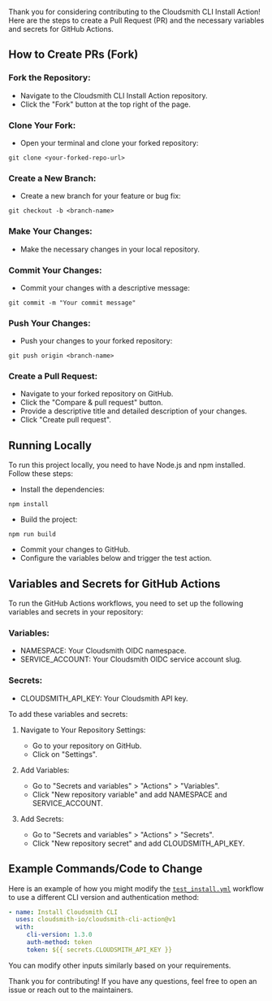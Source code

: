Thank you for considering contributing to the Cloudsmith CLI Install Action! Here are the steps to create a Pull Request (PR) and the necessary variables and secrets for GitHub Actions.
## How to Create PRs (Fork)
### Fork the Repository:
- Navigate to the Cloudsmith CLI Install Action repository.
- Click the "Fork" button at the top right of the page.

### Clone Your Fork:
- Open your terminal and clone your forked repository:

```
git clone <your-forked-repo-url>
```

### Create a New Branch:
- Create a new branch for your feature or bug fix:

```
git checkout -b <branch-name>
```

### Make Your Changes:
- Make the necessary changes in your local repository.

### Commit Your Changes:
- Commit your changes with a descriptive message:

```
git commit -m "Your commit message"
```

### Push Your Changes:
- Push your changes to your forked repository:

```
git push origin <branch-name>
```

### Create a Pull Request:
- Navigate to your forked repository on GitHub.
- Click the "Compare & pull request" button.
- Provide a descriptive title and detailed description of your changes.
- Click "Create pull request".

## Running Locally
To run this project locally, you need to have Node.js and npm installed. Follow these steps:

- Install the dependencies:

```
npm install
```

- Build the project:

```
npm run build
```

- Commit your changes to GitHub.
- Configure the variables below and trigger the test action.

## Variables and Secrets for GitHub Actions
To run the GitHub Actions workflows, you need to set up the following variables and secrets in your repository:

### Variables:
- NAMESPACE: Your Cloudsmith OIDC namespace.
- SERVICE_ACCOUNT: Your Cloudsmith OIDC service account slug.

### Secrets:
- CLOUDSMITH_API_KEY: Your Cloudsmith API key.

To add these variables and secrets:

1. Navigate to Your Repository Settings:
    - Go to your repository on GitHub.
    - Click on "Settings".

2. Add Variables:
    - Go to "Secrets and variables" > "Actions" > "Variables".
    - Click "New repository variable" and add NAMESPACE and SERVICE_ACCOUNT.

3. Add Secrets:
    - Go to "Secrets and variables" > "Actions" > "Secrets".
    - Click "New repository secret" and add CLOUDSMITH_API_KEY.

## Example Commands/Code to Change
Here is an example of how you might modify the [`test_install.yml`](".github/workflows/test_install.yml") workflow to use a different CLI version and authentication method:

```yaml
- name: Install Cloudsmith CLI
  uses: cloudsmith-io/cloudsmith-cli-action@v1
  with:
     cli-version: 1.3.0
     auth-method: token
     token: ${{ secrets.CLOUDSMITH_API_KEY }}
```

You can modify other inputs similarly based on your requirements.

Thank you for contributing! If you have any questions, feel free to open an issue or reach out to the maintainers.
